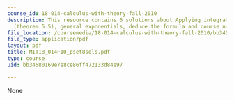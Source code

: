 ```yaml
---
course_id: 18-014-calculus-with-theory-fall-2010
description: This resource contains 6 solutions about Applying integration by parts
  (theorem 5.5), general exponentials, deduce the formula and course notes.
file_location: /coursemedia/18-014-calculus-with-theory-fall-2010/bb34580169e7e8ce86ff472133d84e97_MIT18_014F10_pset8sols.pdf
file_type: application/pdf
layout: pdf
title: MIT18_014F10_pset8sols.pdf
type: course
uid: bb34580169e7e8ce86ff472133d84e97

---
```

None